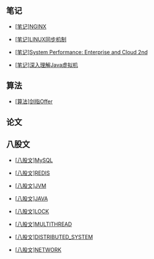 ## 笔记

* [[笔记]NGINX](https://github.com/oriys/blog/blob/master/NGINX_NOTE.md)

* [[笔记]LINUX同步机制](https://github.com/oriys/blog/blob/master/LINUX_SYNC.md)

* [[笔记]System Performance: Enterprise and Cloud 2nd](https://github.com/oriys/blog/blob/master/SYSTEM_PERFORMANCE_ENTERPISE_AND_CLOUD_NOTE.md)

* [[笔记]深入理解Java虚拟机](https://github.com/oriys/blog/blob/master/UNDERSTAND_THE_JVM.md)

## 算法 

* [[算法]剑指Offer](https://github.com/oriys/blog/blob/master/LCOF.md)

## 论文 

## 八股文

* [[八股文]MySQL](https://github.com/oriys/blog/blob/master/MYSQL.md)

* [[八股文]REDIS](https://github.com/oriys/blog/blob/master/REDIS.md)

* [[八股文]JVM](https://github.com/oriys/blog/blob/master/JVM.md)

* [[八股文]JAVA](https://github.com/oriys/blog/blob/master/JAVA.md)

* [[八股文]LOCK](https://github.com/oriys/blog/blob/master/LOCK.md)

* [[八股文]MULTITHREAD](https://github.com/oriys/blog/blob/master/COCURRENCY.md)

* [[八股文]DISTRIBUTED_SYSTEM](https://github.com/oriys/blog/blob/master/DISTRIBUTED_SYSTEM.md) 

* [[八股文]NETWORK](https://github.com/oriys/blog/blob/master/NETWORK.md) 
